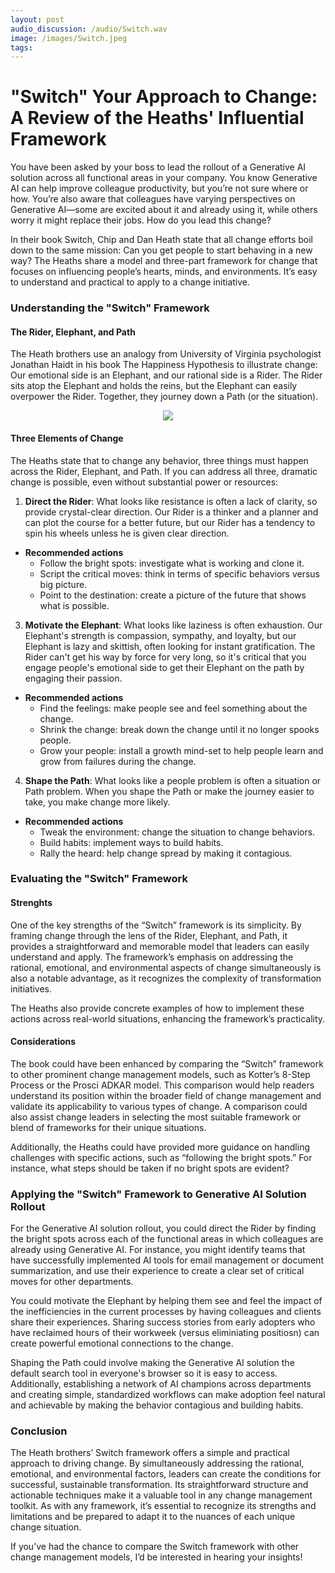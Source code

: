 ```yaml
---
layout: post 
audio_discussion: /audio/Switch.wav
image: /images/Switch.jpeg
tags: 
---
```

# "Switch" Your Approach to Change: A Review of the Heaths' Influential Framework
You have been asked by your boss to lead the rollout of a Generative AI solution across all functional areas in your company. You know Generative AI can help improve colleague productivity, but you’re not sure where or how. You’re also aware that colleagues have varying perspectives on Generative AI—some are excited about it and already using it, while others worry it might replace their jobs. How do you lead this change?

In their book Switch, Chip and Dan Heath state that all change efforts boil down to the same mission: Can you get people to start behaving in a new way? The Heaths share a model and three-part framework for change that focuses on influencing people’s hearts, minds, and environments. It’s easy to understand and practical to apply to a change initiative.

### Understanding the "Switch" Framework

#### The Rider, Elephant, and Path
The Heath brothers use an analogy from University of Virginia psychologist Jonathan Haidt in his book The Happiness Hypothesis to illustrate change: Our emotional side is an Elephant, and our rational side is a Rider. The Rider sits atop the Elephant and holds the reins, but the Elephant can easily overpower the Rider. Together, they journey down a Path (or the situation).

<p align="center">
  <img src="https://github.com/user-attachments/assets/8dbd049a-4225-4abd-8672-f8d20cc3311a"/>
</p>

#### Three Elements of Change
The Heaths state that to change any behavior, three things must happen across the Rider, Elephant, and Path. If you can address all three, dramatic change is possible, even without substantial power or resources:

1. **Direct the Rider**: What looks like resistance is often a lack of clarity, so provide crystal-clear direction. Our Rider is a thinker and a planner and can plot the course for a better future, but our Rider has a tendency to spin his wheels unless he is given clear direction.
  - **Recommended actions**
    - Follow the bright spots: investigate what is working and clone it.
    - Script the critical moves: think in terms of specific behaviors versus big picture.
    - Point to the destination: create a picture of the future that shows what is possible.
3. **Motivate the Elephant**: What looks like laziness is often exhaustion. Our Elephant's strength is compassion, sympathy, and loyalty, but our Elephant is lazy and skittish, often looking for instant gratification. The Rider can't get his way by force for very long, so it's critical that you engage people's emotional side to get their Elephant on the path by engaging their passion.
  - **Recommended actions**
    - Find the feelings: make people see and feel something about the change.
    - Shrink the change: break down the change until it no longer spooks people.
    - Grow your people: install a growth mind-set to help people learn and grow from failures during the change.
4. **Shape the Path**: What looks like a people problem is often a situation or Path problem. When you shape the Path or make the journey easier to take, you make change more likely.
  - **Recommended actions**
    - Tweak the environment: change the situation to change behaviors.
    - Build habits: implement ways to build habits.
    - Rally the heard: help change spread by making it contagious. 

### Evaluating the "Switch" Framework

#### Strenghts
One of the key strengths of the “Switch” framework is its simplicity. By framing change through the lens of the Rider, Elephant, and Path, it provides a straightforward and memorable model that leaders can easily understand and apply. The framework’s emphasis on addressing the rational, emotional, and environmental aspects of change simultaneously is also a notable advantage, as it recognizes the complexity of transformation initiatives.

The Heaths also provide concrete examples of how to implement these actions across real-world situations, enhancing the framework’s practicality.

#### Considerations
The book could have been enhanced by comparing the “Switch” framework to other prominent change management models, such as Kotter’s 8-Step Process or the Prosci ADKAR model. This comparison would help readers understand its position within the broader field of change management and validate its applicability to various types of change. A comparison could also assist change leaders in selecting the most suitable framework or blend of frameworks for their unique situations.

Additionally, the Heaths could have provided more guidance on handling challenges with specific actions, such as “following the bright spots.” For instance, what steps should be taken if no bright spots are evident?

### Applying the "Switch" Framework to Generative AI Solution Rollout
For the Generative AI solution rollout, you could direct the Rider by finding the bright spots across each of the functional areas in which colleagues are already using Generative AI. For instance, you might identify teams that have successfully implemented AI tools for email management or document summarization, and use their experience to create a clear set of critical moves for other departments.

You could motivate the Elephant by helping them see and feel the impact of the inefficiencies in the current processes by having colleagues and clients share their experiences. Sharing success stories from early adopters who have reclaimed hours of their workweek (versus eliminiating positiosn) can create powerful emotional connections to the change.

Shaping the Path could involve making the Generative AI solution the default search tool in everyone's browser so it is easy to access. Additionally, establishing a network of AI champions across departments and creating simple, standardized workflows can make adoption feel natural and achievable by making the behavior contagious and building habits.

### Conclusion
The Heath brothers’ Switch framework offers a simple and practical approach to driving change. By simultaneously addressing the rational, emotional, and environmental factors, leaders can create the conditions for successful, sustainable transformation. Its straightforward structure and actionable techniques make it a valuable tool in any change management toolkit. As with any framework, it’s essential to recognize its strengths and limitations and be prepared to adapt it to the nuances of each unique change situation.

If you’ve had the chance to compare the Switch framework with other change management models, I’d be interested in hearing your insights!
